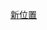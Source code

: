 
[新位置](https://github.com/aronideal/experience-sharing/blob/master/java/OpenJDK%20%E5%AE%89%E8%A3%85%E4%B8%8E%E9%85%8D%E7%BD%AE.md)
